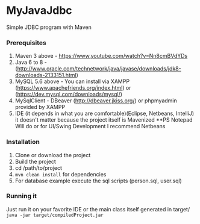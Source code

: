 # MyJavaJdbc #
Simple JDBC program with Maven

### Prerequisites ###
1. Maven 3 above - https://www.youtube.com/watch?v=Nn8cmBVdYDs
2. Java 6 to 8 - (http://www.oracle.com/technetwork/java/javase/downloads/jdk8-downloads-2133151.html)
3. MySQL 5.6 above - You can install via XAMPP (https://www.apachefriends.org/index.html) or (https://dev.mysql.com/downloads/mysql/)
4. MySqlClient - DBeaver (http://dbeaver.jkiss.org/) or phpmyadmin provided by XAMPP
5. IDE (it depends in what you are comfortable)(Eclipse, Netbeans, IntelliJ) it doesn't matter because the project itself is Mavenized
**PS Notepad Will do or for UI/Swing Development I recommend Netbeans

### Installation ###
1. Clone or download the project
2. Build the project
3. cd /path/to/project
4. ```mvn clean install``` for dependencies
5. For database example execute the sql scripts (person.sql, user.sql)

### Running it ###
Just run it on your favorite IDE or the main class itself generated in target/
```java -jar target/compiledProject.jar```
